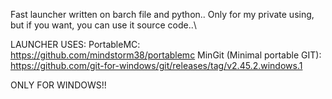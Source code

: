 Fast launcher written on barch file and python.. Only for my private using, but if you want, you can use it source code..\

LAUNCHER USES:
PortableMC: https://github.com/mindstorm38/portablemc
MinGit (Minimal portable GIT): https://github.com/git-for-windows/git/releases/tag/v2.45.2.windows.1

ONLY FOR WINDOWS!!
